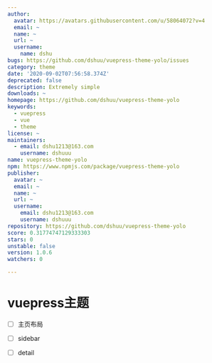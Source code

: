 ```yaml
---
author:
  avatar: https://avatars.githubusercontent.com/u/58064072?v=4
  email: ~
  name: ~
  url: ~
  username:
    name: dshu
bugs: https://github.com/dshuu/vuepress-theme-yolo/issues
category: theme
date: '2020-09-02T07:56:58.374Z'
deprecated: false
description: Extremely simple
downloads: ~
homepage: https://github.com/dshuu/vuepress-theme-yolo
keywords:
  - vuepress
  - vue
  - theme
license: ~
maintainers:
  - email: dshu1213@163.com
    username: dshuuu
name: vuepress-theme-yolo
npm: https://www.npmjs.com/package/vuepress-theme-yolo
publisher:
  avatar: ~
  email: ~
  name: ~
  url: ~
  username:
    email: dshu1213@163.com
    username: dshuuu
repository: https://github.com/dshuu/vuepress-theme-yolo
score: 0.31774747129333303
stars: 0
unstable: false
version: 1.0.6
watchers: 0

---
```


# vuepress主题

  - [ ] 主页布局
  - [ ] sidebar
  - [ ] detail


